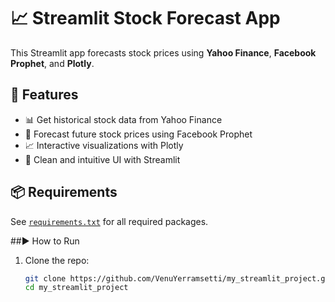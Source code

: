 # 📈 Streamlit Stock Forecast App

This Streamlit app forecasts stock prices using **Yahoo Finance**, **Facebook Prophet**, and **Plotly**.

## 🚀 Features

- 📊 Get historical stock data from Yahoo Finance
- 🔮 Forecast future stock prices using Facebook Prophet
- 📈 Interactive visualizations with Plotly
- 🧼 Clean and intuitive UI with Streamlit

## 📦 Requirements

See [`requirements.txt`](./requirements.txt) for all required packages.

##▶️ How to Run

1. Clone the repo:

   ```bash
   git clone https://github.com/VenuYerramsetti/my_streamlit_project.git
   cd my_streamlit_project
